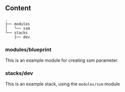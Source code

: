 
## Content
```
.
├── modules
│   └── ssm
└── stacks
    ├── dev
```

### modules/blueprint
This is an example module for creating ssm parameter.

### stacks/dev
This is an example stack, using the `modules/ssm` module



